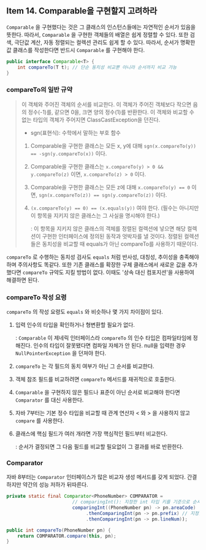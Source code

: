 ## Item 14. Comparable을 구현할지 고려하라

`Comparable` 을 구현했다는 것은 그 클래스의 인스턴스들에는 자연적인 순서가 있음을 뜻한다. 따라서, `Comparable` 을 구현한 객체들의 배열은 쉽게 정렬할 수 있다. 또한 검색, 극단값 계산, 자동 정렬되는 컬렉션 관리도 쉽게 할 수 있다. 따라서, 순서가 명확한 값 클래스를 작성한다면 반드시 `Comparable` 를 구현해야 한다.

~~~ java
public interface Comparable<T> {
	int compareTo(T t);	// 단순 동치성 비교뿐 아니라 순서까지 비교 가능
}
~~~



### compareTo의 일반 규약

> 이 객체와 주어진 객체의 순서를 비교한다. 이 객체가 주어진 객체보다 작으면 음의 정수(-1)를, 같으면 0을, 크면 양의 정수(1)를 반환한다. 이 객체와 비교할 수 없는 타입의 객체가 주어지면 ClassCastException을 던진다.
>
> * sgn(표현식): 수학에서 말하는 부호 함수
>
> 1. Comparable을 구현한 클래스는 모든 x, y에 대해 `sgn(x.compareTo(y)) == -sgn(y.compareTo(x))` 이다.
>
> 2. Comparable을 구현한 클래스는 `x.compareTo(y) > 0 && y.compareTo(z)` 이면, `x.compareTo(z) > 0` 이다.
>
> 3. Comparable을 구현한 클래스는 모든 z에 대해 `x.compareTo(y) == 0` 이면, `sgn(x.compareTo(z)) == sgn(y.compareTo(z))` 이다.
>
> 4. `(x.compareTo(y) == 0) == (x.equals(y))` 여야 한다. (필수는 아니지만 이 항목을 지키지 않은 클래스는 그 사실을 명시해야 한다.)
>
>    : 이 항목을 지키지 않은 클래스의 객체를 정렬된 컬렉션에 넣으면 해당 컬렉션이 구현한 인터페이스에 정의된 동작과 엇박자를 낼 것이다. 정렬된 컬렉션들은 동치성을 비교할 때 equals가 아닌 compareTo를 사용하기 때문이다.

`compareTo` 로 수행하는 동치성 검사도 `equals` 처럼 반사성, 대칭성, 추이성을 충족해야 하며 주의사항도 똑같다. 또한 기존 클래스를 확장한 구체 클래스에서 새로운 값을 추가했다면 `compareTo` 규약도 지킬 방법이 없다. 이때도 '상속 대신 컴포지션'을 사용하여 해결하면 된다.



### compareTo 작성 요령

`compareTo` 의 작성 요령도 `equals` 와 비슷하나 몇 가지 차이점이 있다.

1. 입력 인수의 타입을 확인하거나 형변환할 필요가 없다.

   : `Comparable` 이 제네릭 인터페이스라 `compareTo` 의 인수 타입은 컴파일타임에 정해진다. 인수의 타입이 잘못됐다면 컴파일 자체가 안 된다. null을 입력한 경우 `NullPointerException` 을 던져야 한다.

2. `compareTo` 는 각 필드의 동치 여부가 아닌 그 순서를 비교한다.

3. 객체 참조 필드를 비교하려면 `compareTo` 메서드를 재귀적으로 호출한다.

4. `Comparable` 을 구현하지 않은 필드나 표준이 아닌 순서로 비교해야 한다면 `Comparator` 를 대신 사용한다.

5. 자바 7부터는 기본 정수 타입을 비교할 때 관계 연산자 < 와 > 을 사용하지 않고 `compare` 를 사용한다.

6. 클래스에 핵심 필드가 여러 개라면 가장 핵심적인 필드부터 비교한다.

   : 순서가 결정되면 그 다음 필드를 비교할 필요없이 그 결과를 바로 반환한다.



### Comparator

자바 8부터는 `Comparator` 인터페이스가 많은 비교자 생성 메서드를 갖게 되었다. 간결하지만 약간의 성능 저하가 뒤따른다.

~~~ java
private static final Comparator<PhoneNumber> COMPARATOR =
    					// comparingInt(): 지정한 int 타입 키를 기준으로 순서를 정하는 비교자 반환
    					comparingInt((PhoneNumber pn) -> pn.areaCode)
       						 .thenComparingInt(pn -> pn.prefix)	// 지정한 키로 추가 비교 수행
    						 .thenComparingInt(pn -> pn.lineNum));

public int compareTo(PhoneNumber pn) {
    return COMPARATOR.compare(this, pn);
}
~~~